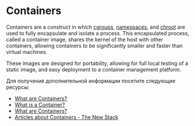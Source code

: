 # Containers

Containers are a construct in which [cgroups](https://en.wikipedia.org/wiki/Cgroups), [namespaces](https://en.wikipedia.org/wiki/Linux_namespaces), and [chroot](https://en.wikipedia.org/wiki/Chroot) are used to fully encapsulate and isolate a process. This encapsulated process, called a container image, shares the kernel of the host with other containers, allowing containers to be significantly smaller and faster than virtual machines.

These images are designed for portability, allowing for full local testing of a static image, and easy deployment to a container management platform.

Для получения дополнительной информации посетите следующие ресурсы:

- [What are Containers?](https://cloud.google.com/learn/what-are-containers)
- [What is a Container?](https://www.docker.com/resources/what-container/)
- [What are Containers?](https://www.youtube.com/playlist?list=PLawsLZMfND4nz-WDBZIj8-nbzGFD4S9oz)
- [Articles about Containers - The New Stack](https://thenewstack.io/category/containers/)
